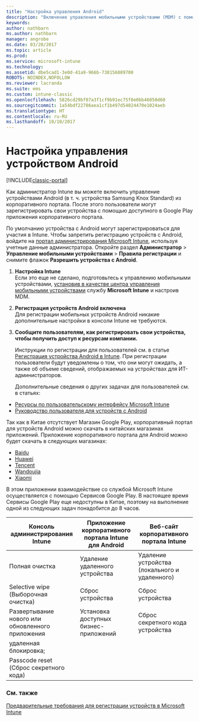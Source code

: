 ```yaml
---
title: "Настройка управления Android"
description: "Включение управления мобильными устройствами (MDM) с помощью Microsoft Intune для устройств Android и KNOX Standard."
keywords: 
author: nathbarn
ms.author: nathbarn
manager: angrobe
ms.date: 03/20/2017
ms.topic: article
ms.prod: 
ms.service: microsoft-intune
ms.technology: 
ms.assetid: dbe5cad1-3e0d-41a9-966b-738156089700
ROBOTS: NOINDEX,NOFOLLOW
ms.reviewer: lacranda
ms.suite: ems
ms.custom: intune-classic
ms.openlocfilehash: 5826cd29bf07a3f1cf9b91ec75f0e0bb46050d60
ms.sourcegitcommit: 1a54bdf22786aea1cf1b497d54024470e1024aeb
ms.translationtype: HT
ms.contentlocale: ru-RU
ms.lasthandoff: 10/10/2017
---
```

# <a name="set-up-android-device-management"></a>Настройка управления устройством Android

[!INCLUDE[classic-portal](../includes/classic-portal.md)]

Как администратор Intune вы можете включить управление устройствами Android (в т. ч. устройства Samsung Knox Standard) из корпоративного портала. После этого пользователи могут зарегистрировать свои устройства с помощью доступного в Google Play приложения корпоративного портала.

По умолчанию устройства с Android могут зарегистрироваться для участия в Intune. Чтобы запретить регистрацию устройств с Android, войдите на [портал администрирования Microsoft Intune](https://manage.microsoft.com), используя учетные данные администратора. Откройте раздел **Администратор** > **Управление мобильными устройствами** > **Правила регистрации** и снимите флажок **Разрешить устройства с Android**.

1.  **Настройка Intune**<br>
    Если это еще не сделано, подготовьтесь к управлению мобильными устройствами, [установив в качестве центра управления мобильными устройствами](prerequisites-for-enrollment.md#step-2-set-mdm-authority) службу **Microsoft Intune** и настроив MDM.

2.  **Регистрация устройств Android включена**<br>
    Для регистрации мобильных устройств Android никакие дополнительные настройки в консоли Intune не требуются.

3.  **Сообщите пользователям, как регистрировать свои устройства, чтобы получить доступ к ресурсам компании.**

    Инструкции по регистрации для пользователей см. в статье [Регистрация устройства Android в Intune](https://docs.microsoft.com/intune-user-help/enroll-your-device-in-intune-android). При регистрации пользователи будут уведомлены о том, что они могут ожидать, а также об объеме сведений, отображаемых на устройствах для ИТ-администраторов.

    Дополнительные сведения о других задачах для пользователей см. в статьях:
  - [Ресурсы по пользовательскому интерфейсу Microsoft Intune](/intune/end-user-educate)
  - [Руководство пользователя для устройств с Android](https://docs.microsoft.com/intune-user-help/using-your-android-device-with-intune)

Так как в Китае отсутствует Магазин Google Play, корпоративный портал для устройств Android можно скачать в китайских магазинах приложений. Приложение корпоративного портала для Android можно будет скачать в следующих магазинах:
* [Baidu](https://go.microsoft.com/fwlink/?linkid=836946)
* [Huawei](https://go.microsoft.com/fwlink/?linkid=836948)
* [Tencent](https://go.microsoft.com/fwlink/?linkid=836949)
* [Wandoujia](https://go.microsoft.com/fwlink/?linkid=836950)
* [Xiaomi](https://go.microsoft.com/fwlink/?linkid=836947)

В этом приложении взаимодействие со службой Microsoft Intune осуществляется с помощью Сервисов Google Play. В настоящее время Сервисы Google Play еще недоступны в Китае, поэтому на выполнение одной из следующих задач понадобится до 8 часов. 

|Консоль администрирования Intune| Приложение корпоративного портала Intune для Android |Веб-сайт корпоративного портала Intune|   
|---|---|---|
|Полная очистка| Удаление удаленного устройства| Удаление устройства (локального и удаленного)|
|Selective wipe (Выборочная очистка)| Сброс устройства| Сброс устройства|
|Развертывание нового или обновленного приложения| Установка доступных бизнес-приложений| Сброс секретного кода устройства|
|удаленная блокировка;|||
|Passcode reset (Сброс секретного кода)|||

### <a name="see-also"></a>См. также
[Предварительные требования для регистрации устройств в Microsoft Intune](prerequisites-for-enrollment.md)

